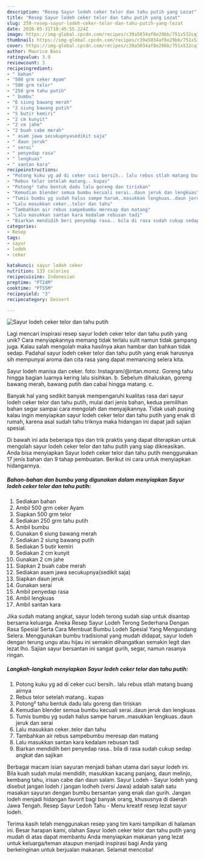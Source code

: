 ```yaml
---
description: "Resep Sayur lodeh ceker telor dan tahu putih yang Lezat"
title: "Resep Sayur lodeh ceker telor dan tahu putih yang Lezat"
slug: 259-resep-sayur-lodeh-ceker-telor-dan-tahu-putih-yang-lezat
date: 2020-05-31T10:45:55.224Z
image: https://img-global.cpcdn.com/recipes/c39a5034af8e29bb/751x532cq70/sayur-lodeh-ceker-telor-dan-tahu-putih-foto-resep-utama.jpg
thumbnail: https://img-global.cpcdn.com/recipes/c39a5034af8e29bb/751x532cq70/sayur-lodeh-ceker-telor-dan-tahu-putih-foto-resep-utama.jpg
cover: https://img-global.cpcdn.com/recipes/c39a5034af8e29bb/751x532cq70/sayur-lodeh-ceker-telor-dan-tahu-putih-foto-resep-utama.jpg
author: Maurice Bass
ratingvalue: 3.9
reviewcount: 3
recipeingredient:
- " bahan"
- "500 grm ceker Ayam"
- "500 grm telor"
- "250 grm tahu putih"
- " bumbu"
- "6 siung bawang merah"
- "2 siung bawang putih"
- "5 butir kemiri"
- "2 cm kunyit"
- "2 cm jahe"
- "2 buah cabe merah"
- " asam jawa secukupnyasedikit saja"
- " daun jeruk"
- " serai"
- " penyedap rasa"
- " lengkuas"
- " santan kara"
recipeinstructions:
- "Potong kuku yg ad di ceker cuci bersih.. lalu rebus stlah matang buang airnya"
- "Rebus telor setelah matang.. kupas"
- "Potong² tahu bentuk dadu lalu goreng dan tiriskan"
- "Kemudian blender semua bumbu kecuali serai..daun jeruk dan lengkuas"
- "Tumis bumbu yg sudah halus sampe harum..masukkan lengkuas..daun jeruk dan serai"
- "Lalu masukkan ceker..telor dan tahu"
- "Tambahkan air rebus sampebumbu meresap dan matang"
- "Lalu masukkan santan kara kedalam rebusan tadi"
- "Biarkan mendidih beri penyedap rasa.. bila di rasa sudah cukup sedap angkat dan sajikan"
categories:
- Resep
tags:
- sayur
- lodeh
- ceker

katakunci: sayur lodeh ceker 
nutrition: 133 calories
recipecuisine: Indonesian
preptime: "PT24M"
cooktime: "PT55M"
recipeyield: "3"
recipecategory: Dessert

---
```



![Sayur lodeh ceker telor dan tahu putih](https://img-global.cpcdn.com/recipes/c39a5034af8e29bb/751x532cq70/sayur-lodeh-ceker-telor-dan-tahu-putih-foto-resep-utama.jpg)

Lagi mencari inspirasi resep sayur lodeh ceker telor dan tahu putih yang unik? Cara menyiapkannya memang tidak terlalu sulit namun tidak gampang juga. Kalau salah mengolah maka hasilnya akan hambar dan bahkan tidak sedap. Padahal sayur lodeh ceker telor dan tahu putih yang enak harusnya sih mempunyai aroma dan cita rasa yang dapat memancing selera kita.

Sayur lodeh manisa dan ceker. foto: Instagram/@intan.momz. Goreng tahu hingga bagian luarnya kering lalu sisihkan. b. Sebelum dihaluskan, goreng bawang merah, bawang putih dan cabai hingga matang. c.

Banyak hal yang sedikit banyak mempengaruhi kualitas rasa dari sayur lodeh ceker telor dan tahu putih, mulai dari jenis bahan, kedua pemilihan bahan segar sampai cara mengolah dan menyajikannya. Tidak usah pusing kalau ingin menyiapkan sayur lodeh ceker telor dan tahu putih yang enak di rumah, karena asal sudah tahu triknya maka hidangan ini dapat jadi sajian spesial.


Di bawah ini ada beberapa tips dan trik praktis yang dapat diterapkan untuk mengolah sayur lodeh ceker telor dan tahu putih yang siap dikreasikan. Anda bisa menyiapkan Sayur lodeh ceker telor dan tahu putih menggunakan 17 jenis bahan dan 9 tahap pembuatan. Berikut ini cara untuk menyiapkan hidangannya.

<!--inarticleads1-->

##### Bahan-bahan dan bumbu yang digunakan dalam menyiapkan Sayur lodeh ceker telor dan tahu putih:

1. Sediakan  bahan
1. Ambil 500 grm ceker Ayam
1. Siapkan 500 grm telor
1. Sediakan 250 grm tahu putih
1. Ambil  bumbu
1. Gunakan 6 siung bawang merah
1. Sediakan 2 siung bawang putih
1. Sediakan 5 butir kemiri
1. Sediakan 2 cm kunyit
1. Gunakan 2 cm jahe
1. Siapkan 2 buah cabe merah
1. Sediakan  asam jawa secukupnya(sedikit saja)
1. Siapkan  daun jeruk
1. Gunakan  serai
1. Ambil  penyedap rasa
1. Ambil  lengkuas
1. Ambil  santan kara


Jika sudah matang angkat, sayur lodeh terong sudah siap untuk disantap bersama keluarga. Aneka Resep Sayur Lodeh Terong Sederhana Dengan Rasa Spesial Serta Cara Membuat Bumbu Lodeh Spesial Yang Mengundang Selera. Menggunakan bumbu tradisional yang mudah didapat, sayur lodeh dengan terung ungu atau hijau ini semakin dihangatkan semakin legit dan lezat lho. Sajian sayur bersantan ini sangat gurih, segar, namun rasanya ringan. 

<!--inarticleads2-->

##### Langkah-langkah menyiapkan Sayur lodeh ceker telor dan tahu putih:

1. Potong kuku yg ad di ceker cuci bersih.. lalu rebus stlah matang buang airnya
1. Rebus telor setelah matang.. kupas
1. Potong² tahu bentuk dadu lalu goreng dan tiriskan
1. Kemudian blender semua bumbu kecuali serai..daun jeruk dan lengkuas
1. Tumis bumbu yg sudah halus sampe harum..masukkan lengkuas..daun jeruk dan serai
1. Lalu masukkan ceker..telor dan tahu
1. Tambahkan air rebus sampebumbu meresap dan matang
1. Lalu masukkan santan kara kedalam rebusan tadi
1. Biarkan mendidih beri penyedap rasa.. bila di rasa sudah cukup sedap angkat dan sajikan


Berbagai macam isian sayuran menjadi bahan utama dari sayur lodeh ini. Bila kuah sudah mulai mendidih, masukkan kacang panjang, daun melinjo, kembang tahu, irisan cabe dan daun salam. Sayur Lodeh - Sayur lodeh yang disebut jangan lodeh / jangan lodheh (versi Jawa) adalah salah satu masakan sayuran dengan bumbu bersantan yang enak dan gurih. Jangan lodeh menjadi hidangan favorit bagi banyak orang, khususnya di daerah Jawa Tengah. Resep Sayur Ledoh Tahu - Menu kreatif resep lezat sayur lodeh. 

Terima kasih telah menggunakan resep yang tim kami tampilkan di halaman ini. Besar harapan kami, olahan Sayur lodeh ceker telor dan tahu putih yang mudah di atas dapat membantu Anda menyiapkan makanan yang lezat untuk keluarga/teman ataupun menjadi inspirasi bagi Anda yang berkeinginan untuk berjualan makanan. Selamat mencoba!
